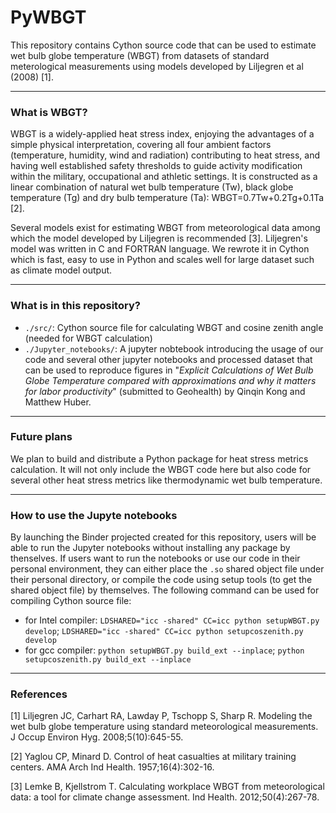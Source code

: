 # PyWBGT

This repository contains Cython source code that can be used to estimate wet bulb globe temperature (WBGT) from datasets of standard meterological measurements using models developed by Liljegren et al (2008) [1].  

****
### What is WBGT?
WBGT is a widely-applied heat stress index, enjoying the advantages of a simple physical interpretation, covering all four ambient factors (temperature, humidity, wind and radiation) contributing to heat stress, and having well established safety thresholds to guide activity modification within the military, occupational and athletic settings. It is constructed as a linear combination of natural wet bulb temperature (Tw), black globe temperature (Tg) and dry bulb temperature (Ta): WBGT=0.7Tw+0.2Tg+0.1Ta [2].

Several models exist for estimating WBGT from meteorological data among which the model developed by Liljegren is recommended [3]. Liljegren's model was written in C and FORTRAN language. We rewrote it in Cython which is fast, easy to use in Python and scales well for large dataset such as climate model output.

****
### What is in this repository?
- `./src/`: Cython source file for calculating WBGT and cosine zenith angle (needed for WBGT calculation)
- `./Jupyter_notebooks/`: A jupyter nobtebook introducing the usage of our code and several other jupyter notebooks and processed dataset that can be used to reproduce figures in "*Explicit Calculations of Wet Bulb Globe Temperature compared with approximations and why it matters for labor productivity*" (submitted to Geohealth) by Qinqin Kong and Matthew Huber. 

****
### Future plans
We plan to build and distribute a Python package for heat stress metrics calculation. It will not only include the WBGT code here but also code for several other heat stress metrics like thermodynamic wet bulb temperature.

****
### How to use the Jupyte notebooks
By launching the Binder projected created for this repository, users will be able to run the Jupyter notebooks without installing any package by thenselves. 
If users want to run the notebooks or use our code in their personal environment, they can either place the ```.so``` shared object file under their personal directory, or compile the code using setup tools (to get the shared object file) by themselves. The following command can be used for compiling Cython source file:
- for Intel compiler: `LDSHARED="icc -shared" CC=icc python setupWBGT.py develop`; `LDSHARED="icc -shared" CC=icc python setupcoszenith.py develop`
- for gcc compiler: `python setupWBGT.py build_ext --inplace`; `python setupcoszenith.py build_ext --inplace`

****
### References

[1] Liljegren JC, Carhart RA, Lawday P, Tschopp S, Sharp R. Modeling the wet bulb globe temperature using standard meteorological measurements. J Occup Environ Hyg. 2008;5(10):645-55. 

[2] Yaglou CP, Minard D. Control of heat casualties at military training centers. AMA Arch Ind Health. 1957;16(4):302-16. 

[3] Lemke B, Kjellstrom T. Calculating workplace WBGT from meteorological data: a tool for climate change assessment. Ind Health. 2012;50(4):267-78. 

